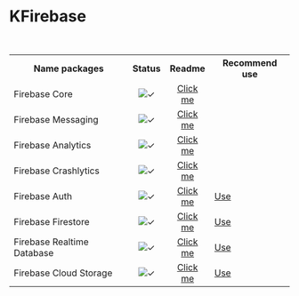 # KFirebase

<br>

<table>
  <tr>
    <th style="text-align:center;">Name packages</th>
    <th style="text-align:center;">Status</th>
    <th style="text-align:center;">Readme</th>
    <th style="text-align:center;">Recommend use</th>

  </tr>
  <tr>
    <td style="">Firebase Core</td>
    <td style="text-align:center;"><img src="https://img.shields.io/badge/%20✓-green?style=flat-square&color=276221" alt="✓"></td>
    <td style="text-align:center;"><a href="https://github.com/the-best-is-best/KFirebaseCore/blob/main/README.MD">Click me</a></td>
  </tr>
  <tr>
    <td style="">Firebase Messaging</td>
    <td style="text-align:center;"><img src="https://img.shields.io/badge/%20✓-green?style=flat-square&color=276221" alt="✓"></td>
    <td style="text-align:center;"><a href="https://github.com/the-best-is-best/KFirebase/blob/main/FirebaseMessaging/readme.md">Click me</a></td>
  </tr>
  <tr>
    <td style="">Firebase Analytics</td>
    <td style="text-align:center;"><img src="https://img.shields.io/badge/%20✓-green?style=flat-square&color=276221" alt="✓"></td>
    <td style="text-align:center;"><a href="https://github.com/the-best-is-best/KFirebaseAnalytics/blob/main/README.MD">Click me</a></td>
  </tr>
  <tr>
    <td style="">Firebase Crashlytics</td>
    <td style="text-align:center;"><img src="https://img.shields.io/badge/%20✓-green?style=flat-square&color=276221" alt="✓"></td>
    <td style="text-align:center;"><a href="https://github.com/the-best-is-best/TouchLabCrashlytics/blob/main/readme.MD">Click me</a></td>
  </tr>
    <tr>
    <td style="">Firebase Auth</td>
    <td style="text-align:center;"><img src="https://img.shields.io/badge/%20✓-green?style=flat-square&color=ffd32c" alt="✓"></td>
    <td style="text-align:center;"><a href="https://github.com/the-best-is-best/KFirebase/blob/main/FirebaseAuth/readme.md">Click me</a></td>
    <td style=""><a href="https://github.com/GitLiveApp/firebase-kotlin-sdk"> Use </a> </td>

</tr>
    <tr>
        <td style="">Firebase Firestore</td>
        <td style="text-align:center;"><img src="https://img.shields.io/badge/%20✓-green?style=flat-square&color=ffd32c" alt="✓"></td>
        <td style="text-align:center;"><a href="https://github.com/the-best-is-best/KFirebase/blob/main/FirebaseFirestore/readme.md">Click me</a></td>
    <td style=""><a href="https://github.com/GitLiveApp/firebase-kotlin-sdk"> Use </a> </td>

</tr>
     <tr>
        <td style="">Firebase Realtime Database</td>
        <td style="text-align:center;"><img src="https://img.shields.io/badge/%20✓-green?style=flat-square&color=276221" alt="✓"></td>
        <td style="text-align:center;"><a href="https://github.com/the-best-is-best/KFirebase/blob/main/FirebaseDatabase/readme.md">Click me</a></td>
      <td style=""><a href="https://github.com/GitLiveApp/firebase-kotlin-sdk"> Use </a> </td>
  </tr>
        <tr>
        <td style="">Firebase Cloud Storage</td>
        <td style="text-align:center;"><img src="https://img.shields.io/badge/%20✓-green?style=flat-square&color=ffd32c" alt="✓"></td>
        <td style="text-align:center;"><a href="https://github.com/the-best-is-best/KFirebase/blob/main/FirebaseStorage/readme.md">Click me</a></td>
    <td style=""><a href="https://github.com/GitLiveApp/firebase-kotlin-sdk"> Use </a> </td>

[//]: # (    </tr>)

[//]: # (        <tr>)

[//]: # (        <td style="">Firebase Remote Config</td>)

[//]: # (        <td style="text-align:center;"><img src="https://img.shields.io/badge/%20x-red?style=flat-square&color=c30010" alt="x"></td>)

[//]: # (        <td style="text-align:center;"><a href="https://github.com/the-best-is-best/KFirebase/blob/main/FirebaseRemoteConfig/readme.md">Click me</a></td>)

[//]: # (    </tr>)
</table>
